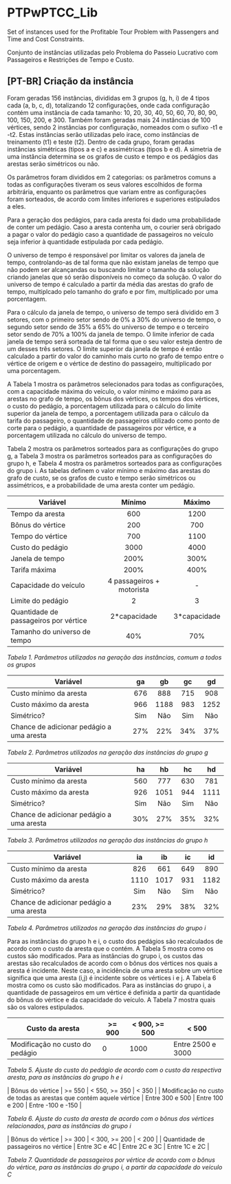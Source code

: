 # PTPwPTCC_Lib
Set of instances used for the Profitable Tour Problem with Passengers and Time and Cost Constraints.

Conjunto de instâncias utilizadas pelo Problema do Passeio Lucrativo com Passageiros e Restrições de Tempo e Custo.

## [PT-BR] Criação da instância

Foram geradas 156 instâncias, divididas em 3 grupos (g, h, i) de 4 tipos cada (a, b, c, d), totalizando 12 configurações, onde cada configuração contém uma instância de cada tamanho: 10, 20, 30, 40, 50, 60, 70, 80, 90, 100, 150, 200, e 300. Também foram geradas mais 24 instâncias de 100 vértices, sendo 2 instâncias por configuração, nomeados com o sufixo -t1 e -t2. Estas instâncias serão utilizadas pelo irace, como instâncias de treinamento (t1) e teste (t2). Dentro de cada grupo, foram geradas instâncias simétricas (tipos a e c) e assimétricas (tipos b e d). A simetria de uma instância determina se os grafos de custo e tempo e os pedágios das arestas serão simétricos ou não.

Os parâmetros foram divididos em 2 categorias: os parâmetros comuns a todas as configurações tiveram os seus valores escolhidos de forma arbitrária, enquanto os parâmetros que variam entre as configurações foram sorteados, de acordo com limites inferiores e superiores estipulados a eles.

Para a geração dos pedágios, para cada aresta foi dado uma probabilidade de conter um pedágio. Caso a aresta contenha um, o courier será obrigado a pagar o valor do pedágio caso a quantidade de passageiros no veículo seja inferior à quantidade estipulada por cada pedágio.

O universo de tempo é responsável por limitar os valores da janela de tempo, controlando-as de tal forma que não existam janelas de tempo que não podem ser alcançandas ou buscando limitar o tamanho da solução criando janelas que só serão disponíveis no começo da solução. O valor do universo de tempo é calculado a partir da média das arestas do grafo de tempo, multiplcado pelo tamanho do grafo e por fim, multiplicado por uma porcentagem.

Para o cálculo da janela de tempo, o universo de tempo será dividido em 3 setores, com o primeiro setor sendo de 0% a 30% do universo de tempo, o segundo setor sendo de 35% a 65% do universo de tempo e o terceiro setor sendo de 70% a 100% da janela de tempo. O limite inferior de cada janela de tempo será sorteada de tal forma que o seu valor esteja dentro de um desses três setores. O limite superior da janela de tempo é então calculado a partir do valor do caminho mais curto no grafo de tempo entre o vértice de origem e o vértice de destino do passageiro, multiplicado por uma porcentagem.

A Tabela 1 mostra os parâmetros selecionados para todas as configurações, com a capacidade máxima do veículo, o valor mínimo e máximo para as arestas no grafo de tempo, os bônus dos vértices, os tempos dos vértices, o custo do pedágio, a porcentagem utilizada para o cálculo do limite superior da janela de tempo, a porcentagem utilizada para o cálculo da tarifa do passageiro, o quantidade de passageiros utilizado como ponto de corte para o pedágio, a quantidade de passageiros por vértice, e a porcentagem utilizada no cálculo do universo de tempo.

Tabela 2 mostra os parâmetros sorteados para as configurações do grupo g, a Tabela 3 mostra os parâmetros sorteados para as configurações do grupo h, e Tabela 4 mostra os parâmetros sorteados para as configurações do grupo i. As tabelas definem o valor mínimo e máximo das arestas do grafo de custo, se os grafos de custo e tempo serão simétricos ou assimétricos, e a probabilidade de uma aresta conter um pedágio.

| Variável | Mínimo | Máximo | 
| --- | :---: | :---: |
| Tempo da aresta | 600 | 1200 | 
| Bônus do vértice | 200 | 700 | 
| Tempo do vértice | 700 | 1100 | 
| Custo do pedágio | 3000 | 4000 | 
| Janela de tempo | 200% | 300% | 
| Tarifa máxima | 200% | 400% | 
| Capacidade do veículo | 4 passageiros + motorista |-| 
| Limite do pedágio | 2 | 3 | 
| Quantidade de passageiros por vértice | 2*capacidade | 3*capacidade | 
| Tamanho do universo de tempo | 40% | 70% |

*Tabela 1. Parâmetros utilizados na geração das instâncias, comum a todos os grupos*


| Variável | ga | gb | gc | gd | 
| --- | :---: | :---: | :---: | :---: | 
| Custo mínimo da aresta | 676 | 888 | 715 | 908 | 
| Custo máximo da aresta | 966 | 1188 | 983 | 1252 | 
| Simétrico? | Sim | Não | Sim | Não | 
| Chance de adicionar pedágio a uma aresta | 27% | 22% | 34% | 37% | 
 
*Tabela 2. Parâmetros utilizados na geração das instâncias do grupo g*


| Variável | ha | hb | hc | hd
| --- | :---: | :---: | :---: | :---: | 
| Custo mínimo da aresta | 560 | 777 | 630 | 781
| Custo máximo da aresta | 926 | 1051 | 944 | 1111
| Simétrico? | Sim | Não | Sim | Não | 
| Chance de adicionar pedágio a uma aresta | 30% | 27% | 35% | 32% 
 
*Tabela 3. Parâmetros utilizados na geração das instâncias do grupo h*


| Variável | ia | ib | ic | id
| --- | :---: | :---: | :---: | :---: | 
| Custo mínimo da aresta | 826 | 661 | 649 | 890
| Custo máximo da aresta | 1110 | 1017 | 931 | 1182
| Simétrico? | Sim | Não | Sim | Não | 
| Chance de adicionar pedágio a uma aresta | 23% | 29% | 38% | 32% 
 
*Tabela 4. Parâmetros utilizados na geração das instâncias do grupo i*


Para as instâncias do grupo h e i, o custo dos pedágios são recalculados de acordo com o custo da aresta que o contém. A Tabela 5 mostra como os custos são modificados. Para as instâncias do grupo i, os custos das arestas são recalculados de acordo com o bônus dos vértices nos quais a aresta é incidente. Neste caso, a incidência de uma aresta sobre um vértice significa que uma aresta (i,j) é incidente sobre os vértices i e j. A Tabela 6 mostra como os custo são modificados. Para as instâncias do grupo i, a quantidade de passageiros em um vértice é definida a partir da quantidade do bônus do vértice e da capacidade do veículo. A Tabela 7 mostra quais são os valores estipulados.

| Custo da aresta | >= 900	 | < 900, >= 500	 | < 500  |
| --- | --- | --- | --- |
| Modificação no custo do pedágio | 0 | 1000 | Entre 2500 e 3000 |

*Tabela 5. Ajuste do custo do pedágio de acordo com o custo da respectiva aresta, para as instâncias do grupo h e i*


| Bônus do vértice | >= 550	| < 550, >= 350 |	< 350 |
|	Modificação no custo de todas as arestas que contém aquele vértice  |	Entre 300 e 500 |	Entre 100 e 200 |	Entre -100 e -150 |

*Tabela 6. Ajuste do custo da aresta de acordo com o bônus dos vértices relacionados, para as instâncias do grupo i*


|	Bônus do vértice |	>= 300 |	< 300, >= 200 |	< 200 |
|	Quantidade de passageiros no vértice |	Entre 3C e 4C |	Entre 2C e 3C |	Entre 1C e 2C |

*Tabela 7. Quantidade de passageiros por vértice de acordo com o bônus do vértice, para as instâncias do grupo i, a partir da capacidade do veículo C*
